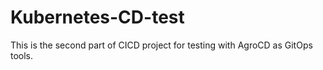 # Kubernetes-CD-test
This is the second part of CICD project for testing with AgroCD as GitOps tools.
